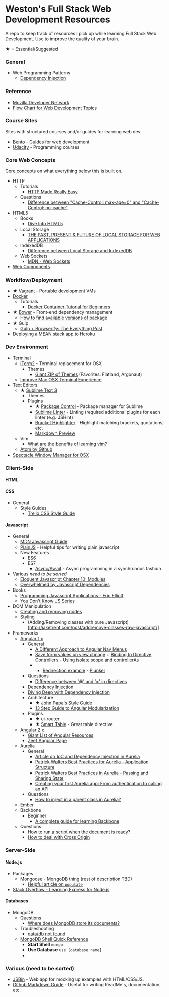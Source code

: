 # Weston's Full Stack Web Development Resources
A repo to keep track of resources I pick up while learning Full Stack Web Development. Use to improve the quality of your brain. 

★ = Essential/Suggested

### General
+ Web Programming Patterns
  + [Dependency Injection](https://en.wikipedia.org/wiki/Dependency_injection)

### Reference
+ [Mozilla Developer Network](https://developer.mozilla.org/en-US/)
+ [Flow Chart for Web Development Topics](https://coggle.it/diagram/52e97f8c5a143de239005d1b/56212c4e4c505e0045c0d3bda59b77e5977c2c9bd40f3fd0b451bdcf8da4aa52)

### Course Sites
Sites with structured courses and/or guides for learning web dev.
+ [Bento](http://www.bentobox.io) - Guides for web development 
+ [Udacity](https://www.udacity.com/) - Programming courses

### Core Web Concepts
Core concepts on what everything below this is built on.
+ HTTP
  + Tutorials
    + [HTTP Made Really Easy](http://www.jmarshall.com/easy/http/)
  + Questions
    + [Difference between "Cache-Control: max-age=0" and "Cache-Control: no-cache"](http://stackoverflow.com/questions/1046966/whats-the-difference-between-cache-control-max-age-0-and-no-cache)
+ HTML5
  + Books
    + [Dive Into HTML5](http://diveintohtml5.info/index.html)
  + Local Storage
    + [THE PAST, PRESENT & FUTURE OF LOCAL STORAGE FOR WEB APPLICATIONS](http://diveintohtml5.info/storage.html)
  + IndexedDB
    + [Difference between Local Storage and IndexedDB](http://programmers.stackexchange.com/questions/219953/how-is-localstorage-different-from-indexeddb)
  + Web Sockets
    + [MDN - Web Sockets](https://developer.mozilla.org/en-US/docs/WebSockets)
+ [Web Components](http://webcomponents.org/)

### Workflow/Deployment
+ ★ [Vagrant](https://www.vagrantup.com/) - Portable development VMs
+ [Docker]()
  + Tutorials
    + [Docker Container Tutorial for Beginners](https://www.youtube.com/watch?v=JBtWxj9l7zM)
+ ★ [Bower](http://bower.io/) - Front-end dependency management
  + [How to find available versions of package](http://stackoverflow.com/questions/21242143/how-to-find-available-versions-for-a-bower-dependency)
+ ★ Gulp
  + [Gulp + Browserify: The Everything Post](http://viget.com/extend/gulp-browserify-starter-faq)
+ [Deploying a MEAN stack app to Heroku](http://www.tilcode.com/deploying-a-mean-stack-app-to-heroku/)

### Dev Environment
+ Terminal
  + [iTerm2](https://www.iterm2.com/) - Terminal replacement for OSX
    + Themes
      + [Giant ZIP of Themes](http://iterm2colorschemes.com/) (Favorites: Flatland, Argonaut)
  + [Improve Mac OSX Terminal Experience](http://osxdaily.com/2013/02/05/improve-terminal-appearance-mac-os-x/)
+ Text Editors
  + ★ [Sublime Text 3](http://www.sublimetext.com/3) 
    + Themes
    + Plugins
      + ★ [Package Control](https://packagecontrol.io/) - Package manager for Sublime 
      + [Sublime Linter](https://packagecontrol.io/packages/SublimeLinter) - Linting (required additional plugins for each linter (e.g. JSHint)
      + [Bracket Highlighter](https://github.com/facelessuser/BracketHighlighter) - Highlight matching brackets, quotations, etc.
      + [Markdown Preview](https://github.com/revolunet/sublimetext-markdown-preview)
  + Vim
    + [What are the benefits of learning vim?](http://stackoverflow.com/questions/597077/what-are-the-benefits-of-learning-vim)
  + [Atom by Github](https://atom.io/)
+ [Spectacle Window Manager for OSX](http://spectacleapp.com/)

### Client-Side
#### HTML
#### CSS
+ General
  + Style Guides
    + [Trello CSS Style Guide](https://gist.github.com/bobbygrace/9e961e8982f42eb91b80)

#### Javascript
+ General
  + [MDN Javascript Guide](https://developer.mozilla.org/en-US/docs/Web/JavaScript/Guide/Introduction)
  + [PlainJS](https://plainjs.com/javascript/events/) - Helpful tips for writing plain javascript
  + New Features
    + ES6
    + ES7
      + [Async/Await](https://github.com/lukehoban/ecmascript-asyncawait) - Async programming in a synchronous fashion
+ Various *need to be sorted*
  + [Eloquent Javascript Chapter 10: Modules](http://eloquentjavascript.net/10_modules.html)
  + [Overwhelmed by Javascript Dependencies](http://blog.startifact.com/posts/overwhelmed-by-javascript-dependencies.html)
+ Books
  + [Programming Javascript Applications - Eric Elliott](http://chimera.labs.oreilly.com/books/1234000000262/index.html)
  + [You Don't Know JS Series](https://github.com/getify/You-Dont-Know-JS)
+ DOM Manipulation
  + [Creating and removing nodes](http://www.w3schools.com/js/js_htmldom_nodes.asp)
  + Styling
    + (Adding/Removing classes with pure Javascript)[http://jaketrent.com/post/addremove-classes-raw-javascript/]
+ Frameworks
  + [Angular 1.x](https://angularjs.org/)
    + General
      + [A Different Approach to Angular Nav Menus](https://ryankaskel.com/blog/2013/05/27/a-different-approach-to-angularjs-navigation-menus)
      + [Save form values on view chnage](http://stackoverflow.com/questions/12940974/maintain-model-of-scope-when-changing-between-views-in-angularjs)              + [Binding to Directive Controllers - Using isolate scope and controllerAs](http://blog.thoughtram.io/angularjs/2015/01/02/exploring-angular-1.3-bindToController.html)
      +  + [Redirection example](http://stackoverflow.com/questions/27212182/angularjs-ui-router-how-to-redirect-to-login-page) - [Plunker](http://plnkr.co/edit/3kImqU?p=preview)
    + Questions
      + [Difference between '@' and '=' in directives](http://stackoverflow.com/questions/14050195/what-is-the-difference-between-and-in-directive-scope)
     + Dependency Injection
      + [Diving Deep with Dependency Injection](http://www.ng-newsletter.com/posts/deep-dive-in-angular-dependency-injection.html)
    + Architecture
      + ★ [John Papa's Style Guide](https://github.com/johnpapa/angular-styleguide)
      + [13 Step Guide to Angular Modularization](https://blog.safaribooksonline.com/2014/03/27/13-step-guide-angularjs-modularization/)
    + Plugins
        + ★ ui-router
        + ★ [Smart Table](http://lorenzofox3.github.io/smart-table-website/) - Great table directive
  + [Angular 2.x](https://angular.io/)
    + [Giant List of Angular Resources](https://github.com/jmcunningham/AngularJS-Learning)
    + [Zeef Angular Page](https://angularjs.zeef.com/gianluca.arbezzano)
  + Aurelia
    + General
      + [Article on IoC and Dependency Injection in Aurelia](https://gist.github.com/jdanyow/f54bd89d755af8f78720)
      + [Patrick Walters Best Practices for Aurelia - Application Structure](http://patrickwalters.net/my-best-practices-for-aurelia-application-structure/)
      + [Patrick Walters Best Practices in Aurelia - Passing and Sharing State](http://patrickwalters.net/my-best-practices-in-aurelia/)
      + [Creating your first Aurelia app: From authentication to calling an API](https://auth0.com/blog/2015/08/05/creating-your-first-aurelia-app-from-authentication-to-calling-an-api/)
    + Questions
      + [How to inject in a parent class in Aurelia?](http://stackoverflow.com/questions/30094497/how-to-inject-in-a-parent-class-in-aurelia)
  + Ember
  + Backbone
    + Beginner
      + [A complete guide for learning Backbone](http://codebeerstartups.com/2012/12/a-complete-guide-for-learning-backbone-js/)
  + Questions
    + [How to run a script when the document is ready?](https://plainjs.com/javascript/events/running-code-when-the-document-is-ready-15/)
    + [How to deal with Cross Origin](https://jvaneyck.wordpress.com/2014/01/07/cross-domain-requests-in-javascript/)
  
### Server-Side
#### Node.js
  + Packages
    + Mongoose - MongoDB thing (rest of description TBD)
      + [Helpful article on `populate`](https://alexanderzeitler.com/articles/mongoose-referencing-schema-in-properties-and-arrays/)
  + [Stack Overflow - Learning Express for Node.js](http://stackoverflow.com/questions/8144214/learning-express-for-node-js)

#### Databases
  + MongoDB
    + Questions
      + [Where does MongoDB store its documents?](http://stackoverflow.com/questions/6437291/where-does-mongodb-store-its-documents)
    + Troubleshooting
      + [data/db not found](http://stackoverflow.com/questions/7948789/mongodb-mongod-complains-that-there-is-no-data-db-folder)
    + [MongoDB Shell Quick Reference](http://docs.mongodb.org/manual/reference/mongo-shell/)
      + **Start Shell** `mongo`
      + **Use Database** `use [database name]`
      + 

### Various (need to be sorted)
+ [JSBin](http://jsbin.com/) - Web app for mocking up examples with HTML/CSS/JS.
+ [Github Markdown Guide](https://guides.github.com/features/mastering-markdown/) - Useful for writing ReadMe's, documentation, etc.
